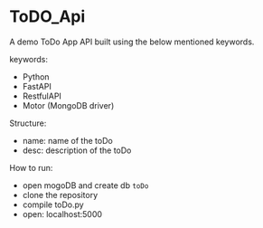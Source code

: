 # ToDO_Api
A demo ToDo App API built using the below mentioned keywords.

keywords:
- Python
- FastAPI
- RestfulAPI
- Motor (MongoDB driver)

Structure:
- name: name of the toDo
- desc: description of the toDo

How to run: 
- open mogoDB and create db `toDo`
- clone the repository
- compile toDo.py
- open: localhost:5000




